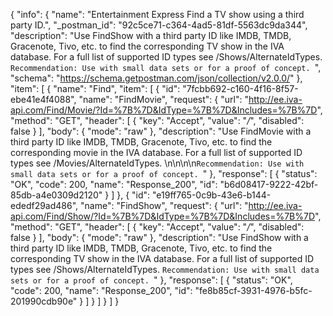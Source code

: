 {
  "info": {
    "name": "Entertainment Express Find a TV show using a third party ID.",
    "_postman_id": "92c5ce71-c364-4ad5-81df-5563dc9da344",
    "description": "Use FindShow with a third party ID like IMDB, TMDB, Gracenote, Tivo, etc. to find the corresponding TV show in the IVA database. For a full list of supported ID types see /Shows/AlternateIdTypes. `Recommendation: Use with small data sets or for a proof of concept. `",
    "schema": "https://schema.getpostman.com/json/collection/v2.0.0/"
  },
  "item": [
    {
      "name": "Find",
      "item": [
        {
          "id": "7fcbb692-c160-4f16-8f57-ebe41e4f4088",
          "name": "FindMovie",
          "request": {
            "url": "http://ee.iva-api.com/Find/Movie/?Id=%7B%7D&IdType=%7B%7D&Includes=%7B%7D",
            "method": "GET",
            "header": [
              {
                "key": "Accept",
                "value": "*/*",
                "disabled": false
              }
            ],
            "body": {
              "mode": "raw"
            },
            "description": "Use FindMovie with a third party ID like IMDB, TMDB, Gracenote, Tivo, etc. to find the corresponding movie in the IVA database.  For a full list of supported ID types see /Movies/AlternateIdTypes. \n\n\n\n`Recommendation: Use with small data sets or for a proof of concept. `"
          },
          "response": [
            {
              "status": "OK",
              "code": 200,
              "name": "Response_200",
              "id": "b6d08417-9222-42bf-85db-a4e0309d2120"
            }
          ]
        },
        {
          "id": "e19ff765-0c9b-43e6-b144-ededf29ad486",
          "name": "FindShow",
          "request": {
            "url": "http://ee.iva-api.com/Find/Show/?Id=%7B%7D&IdType=%7B%7D&Includes=%7B%7D",
            "method": "GET",
            "header": [
              {
                "key": "Accept",
                "value": "*/*",
                "disabled": false
              }
            ],
            "body": {
              "mode": "raw"
            },
            "description": "Use FindShow with a third party ID like IMDB, TMDB, Gracenote, Tivo, etc. to find the corresponding TV show in the IVA database. For a full list of supported ID types see /Shows/AlternateIdTypes. `Recommendation: Use with small data sets or for a proof of concept. `"
          },
          "response": [
            {
              "status": "OK",
              "code": 200,
              "name": "Response_200",
              "id": "fe8b85cf-3931-4976-b5fc-201990cdb90e"
            }
          ]
        }
      ]
    }
  ]
}